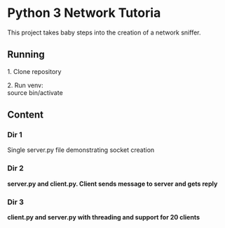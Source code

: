 <h1>Python 3 Network Tutoria</h1>

This project takes baby steps into the creation of a network sniffer.

<h2>Running</h2>

<p>1. Clone repository</p>
<p>2. Run venv:<br /> source bin/activate</p>

<h2>Content</h2>
<h3>Dir 1</h3>
<p>Single server.py file demonstrating socket creation</p>

<h3><b>Dir 2</h3>
<p>server.py and client.py. Client sends message to server and gets reply</p>

<h3>Dir 3</h3>
<p>client.py and server.py with threading and support for 20 clients</p>
